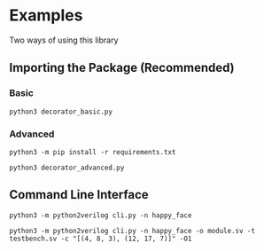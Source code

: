 # Examples

Two ways of using this library

## Importing the Package (Recommended)

### Basic

`python3 decorator_basic.py`

### Advanced

`python3 -m pip install -r requirements.txt`

`python3 decorator_advanced.py`

## Command Line Interface

`python3 -m python2verilog cli.py -n happy_face`

`python3 -m python2verilog cli.py -n happy_face -o module.sv -t testbench.sv -c "[(4, 8, 3), (12, 17, 7)]" -O1`
